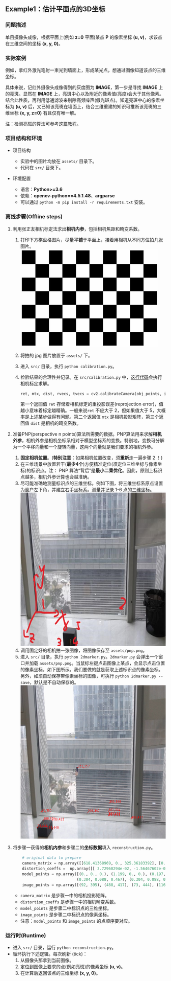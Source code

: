 ## Example1：估计平面点的3D坐标

### 问题描述

单目摄像头成像，根据平面上(例如 **z=0** 平面)某点 **P** 的像素坐标 **(u, v)**，求该点在三维空间的坐标 **(x, y, 0)**。

### 实际案例

例如，拿红外激光笔射一束光到墙面上，形成某光点，想通过图像知道该点的三维坐标。

具体来说，记红外摄像头成像得到的灰度图为 **IMAGE**，第一步是寻找 **IMAGE** 上的亮斑。显然在 **IMAGE** 上，亮斑中心以及附近的像素值(亮度)会大于其他像素。结合此性质，再利用低通滤波来剔除高频噪声(假光斑点)。知道亮斑中心的像素坐标为 **(u, v)** 后，又已知该亮斑在墙面上，结合三维重建的知识可推断该亮斑的三维坐标 **(x, y, z=0)** 有且仅有唯一解。

注：检测亮斑的算法可参考[这篇教程](https://www.pyimagesearch.com/2016/10/31/detecting-multiple-bright-spots-in-an-image-with-python-and-opencv/)。

### 项目结构和环境

- 项目结构
  - 实验中的图片均放在 `assets/` 目录下。
  - 代码在 `src/` 目录下。

- 环境配置
  - 语言：**Python>=3.6**
  - 依赖：**opencv-python==4.5.1.48**、**argparse**
  - 可以通过 `python -m pip install -r requirements.txt` 安装。

### 离线步骤(Offline steps)

1. 利用张正友相机标定法求出**相机内参**，包括相机焦距和畸变系数。
   1. 打印下方棋盘格图片，尽量**平铺**于平面上，接着用相机从不同方位拍几张图片。<img src="https://github.com/Zju-George/3DReconstructionExample/raw/main/assets/checkerboard.png" alt="HMI" width="433" height="305" align="bottom" />
   
   2. 将拍的 jpg 图片放置于 `assets/` 下。
   3. 进入 `src/` 目录，执行 `python calibration.py`。
   4. 检验结果的合理性并记录。在 `src/calibration.py` 中，[这行代码](https://github.com/Zju-George/3DReconstructionExample/blob/a2ab1cc6d42094d5043bbdafdee6d1865ed5240b/src/calibration.py#L44)会执行相机标定求解。
        ```python
        ret, mtx, dist, rvecs, tvecs = cv2.calibrateCamera(obj_points, img_points, size, None, None)
        ```
        第一个返回值 `ret` 存储着相机标定的重投影误差(reprojection error)，值越小意味着标定越精确。一般来说`ret` 不应大于 2，但如果值大于 5，大概率是上述某步做得有问题。第二个返回值 `mtx` 是相机投影矩阵，第三个返回值 `dist` 是相机的畸变系数。
   

2. 准备PNP(perspective n points)算法所需要的数据。PNP算法用来求解**相机外参**，相机外参是相机坐标系相对于模型坐标系的变换。特别地，变换可分解为一个平移向量和一个旋转向量，这两个向量就是我们要求的相机外参。
   1. **固定相机位置**。(**特别注意**：如果相机位置改变，须**重新**走一遍步骤 2 ！)
   2. 在三维场景中放置若干(**最少4个**)方便精准定位(须定位三维坐标与像素坐标)的标识点。注： PNP 算法“背后”是**最小二乘优化**。因此，原则上标识点越多，相机外参计算也会越准确。
   3. 尽可能准确地测量标识点的三维坐标。例如下图，将三维坐标系原点设置为窗户左下角，并建立右手坐标系。测量并记录 1-6 点的三维坐标。
        <img src="https://github.com/Zju-George/3DReconstructionExample/raw/main/assets/image.jpg" alt="HMI" width="640" height="480" align="bottom" />
   4. 调用固定好的相机拍一张图像，将图像保存至 `assets/pnp.png`。
   5. 进入 `src/` 目录，执行 `python 2dmarker.py`。`2dmarker.py` 会弹出一个窗口并加载 `assets/pnp.png`。当鼠标左键点击图像上某点，会显示点击位置的像素坐标，如下图所示。我们要做的就是获取上述标识点的像素坐标。另外，如须自动保存带像素坐标的图像，可执行 `python 2dmarker.py --save`，默认是不自动保存的。
        <img src="https://github.com/Zju-George/3DReconstructionExample/raw/main/assets/2dmarker.png" alt="HMI" width="640" height="480" align="bottom" />
3. 将步骤一获得的**相机内参**和步骤二的**坐标数据**填入 `reconstruction.py`。
    ```python
        # original data to prepare 
        camera_matrix = np.array([[618.41368969, 0., 325.36183392], [0., 622.17832864, 264.46629453], [0., 0., 1.]], dtype='double')
        distortion_coeffs =  np.array([[ 3.72960294e-02, -1.56467602e-02, -3.25651528e-04, 1.03897830e-03]], dtype='double')
        model_points = np.array([(0., 0., 0.), (1.199, 0., 0.), (0.197, 0.088, 0.467), 
                                (0.304, 0.088, 0.467), (0.304, 0.088, 0.337), (0.197, 0.088, 0.337)])
        image_points = np.array([(92, 395), (488, 417), (73, 444), (116, 447), (139, 423), (98, 419)], dtype='double')
    ```
    - `camera_matrix` 是步骤一中的相机投影矩阵。
    - `distortion_coeffs` 是步骤一中的相机畸变系数。
    - `model_points` 是步骤二中标识点的三维坐标。
    - `image_points` 是步骤二中标识点的像素坐标。
    - 注意：`model_points` 和 `image_points` 的点顺序要对应。


### 运行时(Runtime)
   - 进入 `src/` 目录，运行 `python reconstruction.py`。
   - 循环执行下述逻辑。每次刷新 (tick)：
      1. 从摄像头那拿到当前图像。
      2. 定位到图像上要求的点(例如亮斑)的像素坐标 **(u, v)**。
      3. 在计算后返回该点的三维坐标 **(x, y, 0)**。
